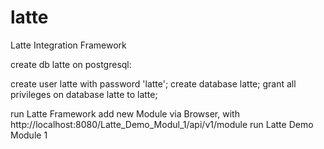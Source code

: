 # latte
Latte Integration Framework

create db latte on postgresql:

create user latte with password 'latte';
create database latte;
grant all privileges on database latte to latte;

run Latte Framework
add new Module via Browser, with http://localhost:8080/Latte_Demo_Modul_1/api/v1/module
run Latte Demo Module 1